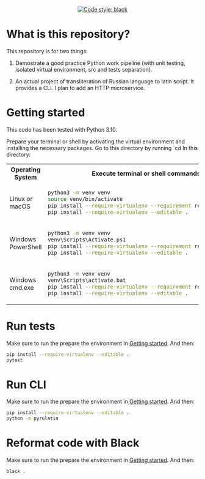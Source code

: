 <p align="center">
<a href="https://github.com/psf/black"><img alt="Code style: black" src="https://img.shields.io/badge/code%20style-black-000000.svg"></a>
</p>

# What is this repository?

This repository is for two things:

1. Demostrate a good practice Python work pipeline (with unit testing, isolated virtual environment, src and tests separation).

2. An actual project of transliteration of Russian language to latin script. It provides a CLI. I plan to add an HTTP microservice.

# Getting started

This code has been tested with Python 3.10.

Prepare your terminal or shell by activating the virtual environment and installing the necessary packages. Go to this directory by running `cd In this directory:

<table>
    <tr>
        <th>Operating System</th>
        <th>Execute terminal or shell commands</th>
    </tr>

<tr><td>Linux or macOS</td><td>

```bash
python3 -m venv venv
source venv/bin/activate
pip install --require-virtualenv --requirement requirements.txt
pip install --require-virtualenv --editable .
```

</td></tr>

<tr><td>Windows PowerShell</td><td>

```bash
python3 -m venv venv
venv\Scripts\Activate.ps1
pip install --require-virtualenv --requirement requirements.txt
pip install --require-virtualenv --editable .
```

</td></tr>

<tr><td>Windows cmd.exe</td><td>

```bash
python3 -m venv venv
venv\Scripts\activate.bat
pip install --require-virtualenv --requirement requirements.txt
pip install --require-virtualenv --editable .
```

</td></tr>

</table>

# Run tests

Make sure to run the prepare the environment in [Getting started](#getting-started). And then:

```bash
pip install --require-virtualenv --editable .
pytest
```

# Run CLI

Make sure to run the prepare the environment in [Getting started](#getting-started). And then:

```bash
pip install --require-virtualenv --editable .
python -m pyrulatin
```

# Reformat code with Black

Make sure to run the prepare the environment in [Getting started](#getting-started). And then:

```bash
black .
```
